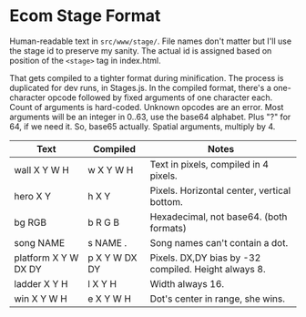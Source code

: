 # Ecom Stage Format

Human-readable text in `src/www/stage/`.
File names don't matter but I'll use the stage id to preserve my sanity.
The actual id is assigned based on position of the `<stage>` tag in index.html.

That gets compiled to a tighter format during minification.
The process is duplicated for dev runs, in Stages.js.
In the compiled format, there's a one-character opcode followed by fixed arguments of one character each.
Count of arguments is hard-coded. Unknown opcodes are an error.
Most arguments will be an integer in 0..63, use the base64 alphabet. Plus "?" for 64, if we need it. So, base65 actually.
Spatial arguments, multiply by 4.

| Text                   | Compiled                         | Notes |
|------------------------|----------------------------------|-------|
| wall X Y W H           | w X Y W H                        | Text in pixels, compiled in 4 pixels. |
| hero X Y               | h X Y                            | Pixels. Horizontal center, vertical bottom. |
| bg RGB                 | b R G B                          | Hexadecimal, not base64. (both formats) |
| song NAME              | s NAME .                         | Song names can't contain a dot. |
| platform X Y W DX DY   | p X Y W DX DY                    | Pixels. DX,DY bias by -32 compiled. Height always 8. |
| ladder X Y H           | l X Y H                          | Width always 16. |
| win X Y W H            | e X Y W H                        | Dot's center in range, she wins. |
